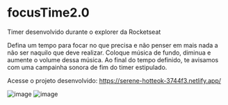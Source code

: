 # focusTime2.0
 Timer desenvolvido durante o explorer da Rocketseat
 
 Defina um tempo para focar no que precisa e não penser em mais nada a não ser naquilo que deve realizar. Coloque música de fundo, diminua e aumente o volume dessa música. Ao final do tempo definido, te avisamos com uma campainha sonora de fim do timer estipulado.
 
 Acesse o projeto desenvolvido: https://serene-hotteok-3744f3.netlify.app/


![image](https://user-images.githubusercontent.com/68860740/167277223-daad4e1c-21a3-4d3b-a0ce-793b9a6bd0ae.png)
![image](https://user-images.githubusercontent.com/68860740/167277224-bffe83b3-6f87-469e-bcc2-02065569c0ab.png)
